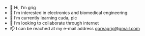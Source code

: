 - 👋 Hi, I’m grig
- 👀 I’m interested in electronics and biomedical engineering
- 🌱 I’m currently learning cuda, plc
- 💞️ I’m looking to collaborate through internet
- 📫 I can be reached at my e-mail address goreagrig@gmail.com

<!---
goreagrig/goreagrig is a ✨ special ✨ repository because its `README.md` (this file) appears on your GitHub profile.
You can click the Preview link to take a look at your changes.
--->
